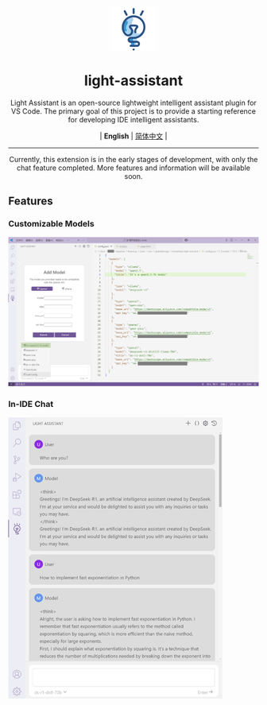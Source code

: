 <div align="center" >
    <img src="assets/icon/light-assistant.png" width="90px" height="90px"/>
    <h1 align="center">light-assistant</h1>
    <p>Light Assistant is an open-source lightweight intelligent assistant plugin for VS Code. The primary goal of this project is to provide a starting reference for developing IDE intelligent assistants.</p>
    <p>
        | <b>English</b> | <a href="https://github.com/HiMeditator/light-assistant/blob/main/docs/README_zh_cn.md">简体中文</a> |
    </p>
</div>

<hr>

<div align="center" >
    <p>Currently, this extension is in the early stages of development, with only the chat feature completed. More features and information will be available soon.</p>
</div>


## Features

### Customizable Models

<img src="docs/img/media/01.png" />

### In-IDE Chat

<img src="docs/img/media/02.png" style="zoom:60%;" />